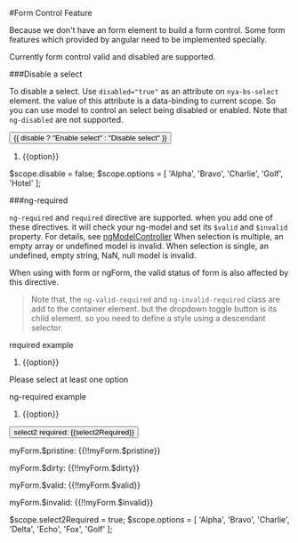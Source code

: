 #Form Control Feature

Because we don't have an form element to build a form control. Some form features which provided by angular need to be implemented specially.

Currently form control valid and disabled are supported.

###Disable a select

To disable a select. Use `disabled="true"` as an attribute on `nya-bs-select` element. the value of this attribute is a data-binding to current scope. So you can use model to control
an select being disabled or enabled. Note that `ng-disabled` are not supported.

<example>
<file name="index.html">
<form>
<button class="btn btn-default" ng-click="disable=!disable">
  {{ disable ? "Enable select" : "Disable select" }}
</button>
<ol class="nya-bs-select" ng-model="model" disabled="disable">
  <li nya-bs-option="option in options">
    <a>
      {{option}}
    </a>
  </li>
</ol>
</form>
</file>
<file name="script.js">
$scope.disable = false;
$scope.options = [
  'Alpha',
  'Bravo',
  'Charlie',
  'Golf',
  'Hotel'
];
</file>
</example>

###ng-required

`ng-required` and `required` directive are supported. when you add one of these directives. it will check your ng-model and set its `$valid` and `$invalid` property. For details, see [ngModelController](https://docs.angularjs.org/api/ng/type/ngModel.NgModelController)
When selection is multiple, an empty array or undefined model is invalid. When selection is single, an undefined, empty string, NaN, null model is invalid.

When using with form or ngForm, the valid status of form is also affected by this directive.

>Note that, the `ng-valid-required` and `ng-invalid-required` class are add to the container element. but the dropdown toggle button is its child element. so you need to define a style using a descendant selector.

<example>
<file name="index.html">
<form class="form-horizontal" name="myForm">
  <div class="form-group" ng-class="{'has-error': myForm.select1.$invalid}">
    <label class="control-label col-sm-3">required example</label>
    <div class="col-sm-9">
      <ol name="select1" class="nya-bs-select" ng-model="model" required multiple>
        <li nya-bs-option="option in options">
          <a>
            {{option}}
            <span class="glyphicon glyphicon-ok check-mark"></span>
          </a>
        </li>
      </ol>
      <p class="text-danger" ng-show="myForm.select1.$invalid">Please select at least one option</p>
    </div>
  </div>
  <div class="form-group" ng-class="{'has-error': myForm.select2.$invalid}">
    <label class="control-label col-sm-3">ng-required example</label>
    <div class="col-sm-9">
      <ol name="select2" class="nya-bs-select" ng-model="model2" ng-required="select2Required">
        <li nya-bs-option="option in options">
          <a>
            {{option}}
            <span class="glyphicon glyphicon-ok check-mark"></span>
          </a>
        </li>
      </ol>
      <button class="btn btn-default" ng-click="select2Required=!select2Required" type="button">select2 required: {{select2Required}}</button>
    </div>
  </div>
</form>
<p>
  myForm.$pristine: {{!!myForm.$pristine}}
</p>
<p>
  myForm.$dirty: {{!!myForm.$dirty}}
<p>
  myForm.$valid: {{!!myForm.$valid}}
</p>
<p>
  myForm.$invalid: {{!!myForm.$invalid}}
</p>
</file>
<file name="script.js">
  $scope.select2Required = true;
  $scope.options = [
    'Alpha',
    'Bravo',
    'Charlie',
    'Delta',
    'Echo',
    'Fox',
    'Golf'
  ];
</file>
</example>
